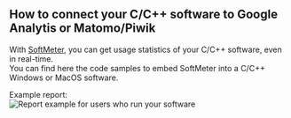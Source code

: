 ## How to connect your C/C++ software to Google Analytis or Matomo/Piwik

With [SoftMeter](https://www.StarMessageSoftware.com/softmeter), you can get usage statistics of your C/C++ software, even in real-time.  
You can find here the code samples to embed SoftMeter into a C/C++ Windows or MacOS software.  

Example report:  
![Report example for users who run your software](https://www.starmessagesoftware.com/myfiles/google-data-studio-example-timeline-report-application-users.png)
